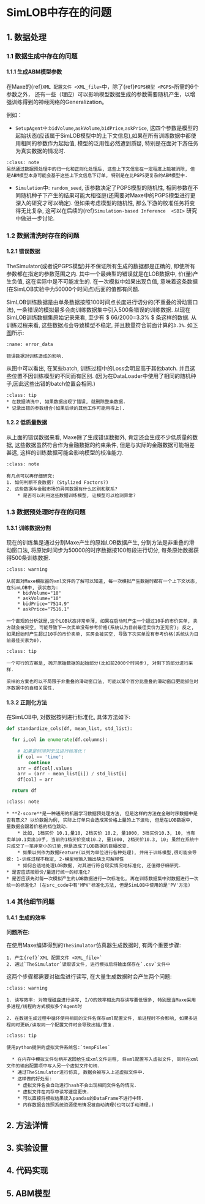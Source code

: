 # SimLOB中存在的问题

## 1. 数据处理

### 1.1 数据生成中存在的问题

#### 1.1.1 生成ABM模型参数

在Maxe的{ref}`XML 配置文件 <XML_file>`中，除了{ref}`PGPS模型 <PGPS>`所需的6个参数之外，
还有一些（理应）可以影响模型数据生成的参数需要随机产生，以增强训练得到的神经网络的Generalization。

例如：

* `SetupAgent中`:`bidVolume`,`askVolume`,`bidPrice`,`askPrice`, 这四个参数是模型的起始状态(应该属于SimLOB模型中的上下文信息),如果在所有训练数据中都使用相同的参数作为起始值, 模型的泛用性必然遭到质疑, 特别是在面对下游任务为真实数据的情况时.
  
```{admonition} 讨论
:class: note
虽然通过数据预处理中的归一化和正则化处理后, 这些上下文信息在一定程度上能被消除, 但是ABM模型本身可能会基于这些上下文信息下订单, 特别是在比PGPS更复杂的ABM模型中.
```

* `Simulation`中: `random_seed`, 该参数决定了PGPS模型的随机性, 相同参数在不同随机种子下产生的结果可能大相径庭(还需要对Maxe中的PGPS模型进行更深入的研究才可以确定). 但如果考虑模型的随机性, 那么下游的校准任务将变得无比复杂, 这可以在后续的{ref}`Simulation-based Inference  <SBI>` 研究中做进一步讨论.

### 1.2 数据清洗时存在的问题

#### 1.2.1 错误数据
TheSimulator(或者说PGPS模型)并不保证所有生成的数据都是正确的, 即使所有参数都在指定的参数范围之内. 其中一个最典型的错误就是在LOB数据中, 价(量)产生负值, 这在实际中是不可能发生的. 在一次模拟中如果出现负值, 意味着这条数据(在SimLOB实验中为50000个时间点)后面的值都有问题.

SimLOB训练数据是由单条数据按照100时间点长度进行切分的(不重叠的滑动窗口法), 一条错误的模拟最多会向训练数据集中引入500条错误的训练数据. 以现在SimLOB训练数据集原始记录来看, 至少有 $ 66/2000=3.3% $ 条这样的数据. 从训练过程来看, 这些数据点会导致模型不稳定, 并且数量符合前面计算的`3.3%`. 如[下图](error_data)所示:

```{figure} ./imgs/error_data.png
:name: error_data

错误数据对训练造成的影响.
```

从图中可以看出, 在某些batch, 训练过程中的Loss会明显高于其他batch. 并且这些位置不因训练模型的不同而有区别. (因为在DataLoader中使用了相同的随机种子,因此这些出错的batch位置会相同.)


```{admonition} 改进方法:
:class: tip
* 在数据清洗中, 如果数据出现了错误, 就删除整条数据. 
* 记录出错的参数组合(如果后续的其他工作可能用得上).
```


#### 1.2.2 低质量数据
从上面的错误数据来看, Maxe除了生成错误数据外, 肯定还会生成不少低质量的数据, 这些数据虽然符合作为金融数据的约束条件, 但是与实际的金融数据可能相差甚远, 这样的训练数据可能会影响模型的校准能力.

```{admonition} 讨论
:class: note

有几点可以再仔细研究:
1. 如何判断不良数据? (Stylized Factors?)
2. 这些数据与金融市场的异常数据有什么区别和联系? 
    * 是否可以利用这些数据训练模型, 让模型可以检测异常?
```

### 1.3 数据预处理时存在的问题
#### 1.3.1 训练数据分割
现在的训练集是通过分割Maxe产生的原始LOB数据产生, 分割方法是非重叠的滑动窗口法, 将原始时间步为50000的时序数据按100每段进行切分, 每条原始数据获得500条训练数据.
```{admonition} 冷启动问题
:class: warning

从前面对Maxe模拟器的xml文件的了解可以知道, 每一次模拟产生数据时都有一个上下文状态, 在SimLOB中, 该状态为:
    * bidVolume="10"
    * askVolume="10"
    * bidPrice="7514.9"
    * askPrice="7516.1"

一个直观的分析就是,这个LOB状态非常单薄, 如果在启动时产生一个超过10手的市价买单, 卖方就会被买空, 可能导致下一次卖单没有参考价格(系统认为目前最佳卖价为正无穷); 反之, 如果起始时产生超过10手的市价卖单, 买房会被买空, 导致下次买单没有参考价格(系统认为目前最佳买家为0). 

```


```{admonition} 解决方案
:class: tip

一个可行的方案是, 抛开原始数据的起始部分(比如前2000个时间步), 对剩下的部分进行采样.

采样的方案也可以不局限于非重叠的滑动窗口法, 可能以某个百分比重叠的滑动窗口更能抓住时序数据中的自相关属性.

```

#### 1.3.2 正则化方法
在SimLOB中, 对数据按列进行标准化, 具体方法如下:

```python
def standardize_cols(df, mean_list, std_list):

  for i,col in enumerate(df.columns):
      
    # 如果是时间列无法进行标准化！
    if col == 'time':
        continue
    arr = df[col].values
    arr = (arr - mean_list[i]) / std_list[i] 
    df[col] = arr

  return df
```

```{admonition} 讨论
:class: note

* **Z-score**是一种通用的机器学习数据预处理方法, 但是这样的方法在金融时序数据中是否有意义? 以价数据为例, 实际上订单只会造成某价格上量的上下波动, 但是在LOB数据中, 量数据会跟着价格的档位跳动. 
    * 比如, 1档买价 10.1,量10, 2档买价 10.2, 量1000, 3档买价10.3, 10, 当有卖单10.1卖出10手, 当前的1档买价变成10.2, 量1000, 2档买价10.3, 10; 虽然在系统中只成交了一笔非常小的订单,但是造成了LOB数据的巨幅改变. 
    * 如果以列作为数据Feature(以列为单位进行各种处理), 并用于训练模型,很可能会导致: 1-训练过程不稳定, 2-模型地输入输出缺乏可解释性
    * 如何合适地处理LOB数据, 对其进行符合现实情况地标准化, 还值得仔细研究.
* 是否应该按照价/量进行统一的标准化?
* 是否应该先对每一次模拟产生的LOB数据进行一次标准化, 再在训练数据集中对数据进行一次统一的标准化? (在src_code中有'MPV'标准化方法, 但是SimLOB中使用的是'PV'方法)

```

### 1.4 其他细节问题

#### 1.4.1 生成的效率

**问题所在:**

在使用Maxe编译得到的`TheSimulator`仿真器生成数据时, 有两个重要步骤:

    1. 产生{ref}`XML 配置文件 <XML_file>`
    2. 通过`TheSimulator`读取该文件, 进行模拟后将输出保存在`.csv`文件中

这两个步骤都需要对磁盘进行读写, 在大量生成数据时会产生两个问题:

```{admonition} 问题:
:class: warning

1. 读写效率: 对物理磁盘进行读写, I/O的效率相比内存读写要低很多, 特别是当Maxe采用多进程/线程的方式模拟多个Agent时

2. 在数据生成过程中循环使用相同的文件名保存xml配置文件, 单进程时不会影响, 如果多进程同时更新/读取同一个配置文件时会导致出错/重复. 
```

```{admonition} 解决办法:
:class: tip

使用python提供的虚拟文件系统包:`tempFiles`

  * 在内存中模拟文件句柄并返回给生成xml文件进程, 将xml配置写入虚拟文件, 同时在xml文件的输出配置项中写入另一个虚拟文件句柄.
  * 通过TheSimulator进行仿真, 数据会被写入上述虚拟文件中.
  * 这样做的好处有:
    * 虚拟文件名会自动进行hash不会出现相同文件名的情况.
    * 虚拟文件在内存中读写速度更快.
    * 可以直接将模拟结果读入pandas的DataFrame不进行中转.
    * 内存数据会按照系统资源使用情况被自动清理(也可以手动清理.)
```


## 2. 方法详情

## 3. 实验设置

## 4. 代码实现

## 5. ABM模型
